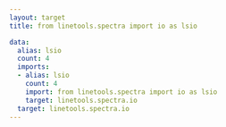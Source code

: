 ```yaml
---
layout: target
title: from linetools.spectra import io as lsio

data:
  alias: lsio
  count: 4
  imports:
  - alias: lsio
    count: 4
    import: from linetools.spectra import io as lsio
    target: linetools.spectra.io
  target: linetools.spectra.io
---
```

